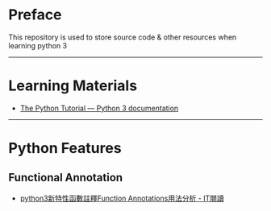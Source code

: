 # Preface

This repository is used to store source code & other resources when learning python 3

-------------------------------


# Learning Materials

- [The Python Tutorial — Python 3 documentation](https://docs.python.org/3/tutorial/index.html)


-------------------------------

# Python Features

## Functional Annotation

- [python3新特性函數註釋Function Annotations用法分析 - IT閱讀](http://www.itread01.com/articles/1476396932.html)